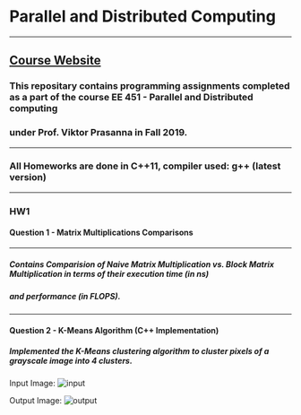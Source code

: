 # Parallel and Distributed Computing 
---
[Course Website](https://sites.usc.edu/prasanna/teaching/fall2019/ee451/)
---
### This repositary contains programming assignments completed as a part of the course EE 451 - Parallel and Distributed computing 
### under Prof. Viktor Prasanna in Fall 2019.
---

### All Homeworks are done in C++11, compiler used: g++ (latest version)

---
### HW1

#### Question 1 - Matrix Multiplications Comparisons
***
##### Contains Comparision of Naive Matrix Multiplication vs. Block Matrix Multiplication in terms of their execution time (in ns)
##### and performance (in FLOPS).
***
#### Question 2 - K-Means Algorithm (C++ Implementation)
##### Implemented the K-Means clustering algorithm to cluster pixels of a grayscale image into 4 clusters.
Input Image:
![input](https://user-images.githubusercontent.com/19183728/64072012-f231d680-cc3b-11e9-95b1-cc51c30955af.jpg)

Output Image:
![output](https://user-images.githubusercontent.com/19183728/64072015-fc53d500-cc3b-11e9-9df5-ad5519309305.jpg)


